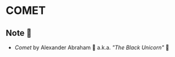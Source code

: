 # COMET

## Note :scroll:

- *Comet* by Alexander Abraham :black_heart: a.k.a. *"The Black Unicorn"* :unicorn:
